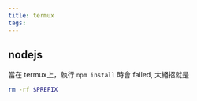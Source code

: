 ```yaml
---
title: termux
tags:
---
```


## nodejs
當在 termux上，執行 `npm install` 時會 failed, 大絕招就是
``` bash    
rm -rf $PREFIX
```
